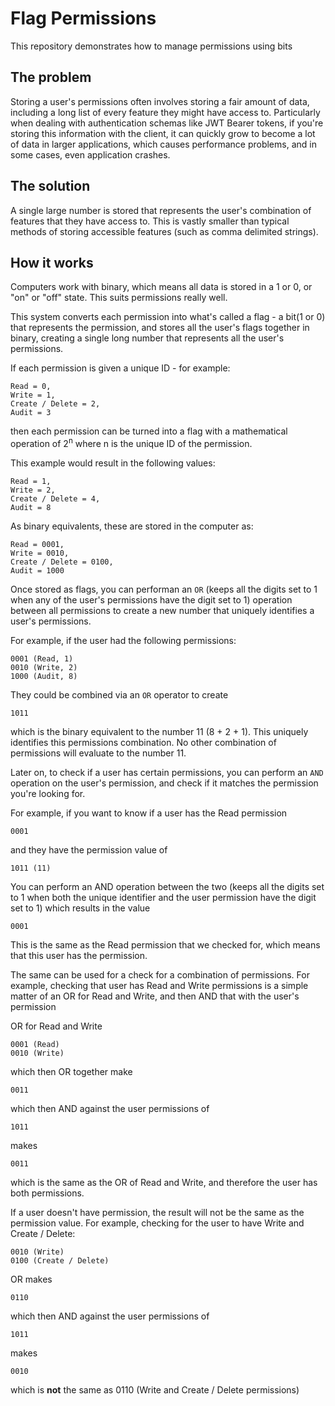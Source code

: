 # Flag Permissions

This repository demonstrates how to manage permissions using bits

## The problem
Storing a user's permissions often involves storing a fair amount of data, including a long list of every feature they might have access to. Particularly when dealing with authentication schemas like JWT Bearer tokens, if you're storing this information with the client, it can quickly grow to become a lot of data in larger applications, which causes performance problems, and in some cases, even application crashes.

## The solution

A single large number is stored that represents the user's combination of features that they have access to. This is vastly smaller than typical methods of storing accessible features (such as comma delimited strings).

## How it works

Computers work with binary, which means all data is stored in a 1 or 0, or "on" or "off" state. This suits permissions really well.

This system converts each permission into what's called a flag - a bit(1 or 0) that represents the permission, and stores all the user's flags together in binary, creating a single long number that represents all the user's permissions.

If each permission is given a unique ID - for example:
```
Read = 0,
Write = 1,
Create / Delete = 2,
Audit = 3
```
then each permission can be turned into a flag with a mathematical operation of 2<sup>n</sup> where n is the unique ID of the permission.

This example would result in the following values:
```
Read = 1,
Write = 2,
Create / Delete = 4,
Audit = 8
```

As binary equivalents, these are stored in the computer as:
```
Read = 0001,
Write = 0010,
Create / Delete = 0100,
Audit = 1000
```

Once stored as flags, you can performan an `OR` (keeps all the digits set to 1 when any of the user's permissions have the digit set to 1) operation between all permissions to create a new number that uniquely identifies a user's permissions.

For example, if the user had the following permissions:
```
0001 (Read, 1)
0010 (Write, 2)
1000 (Audit, 8)
````
They could be combined via an `OR` operator to create
```
1011
```
which is the binary equivalent to the number 11 (8 + 2 + 1). This uniquely identifies this permissions combination. No other combination of permissions will evaluate to the number 11.

Later on, to check if a user has certain permissions, you can perform an `AND` operation on the user's permission, and check if it matches the permission you're looking for.

For example, if you want to know if a user has the Read permission
```
0001
```

and they have the permission value of
```
1011 (11)
```

You can perform an AND operation between the two (keeps all the digits set to 1 when both the unique identifier and the user permission have the digit set to 1) which results in the value
```
0001
```

This is the same as the Read permission that we checked for, which means that this user has the permission.

The same can be used for a check for a combination of permissions.
For example, checking that user has Read and Write permissions is a simple matter of an OR for Read and Write, and then AND that with the user's permission

OR for Read and Write
```
0001 (Read)
0010 (Write)
```
which then OR together make
```
0011
```

which then AND against the user permissions of
```
1011
```
makes
```
0011
```
which is the same as the OR of Read and Write, and therefore the user has both permissions.

If a user doesn't have permission, the result will not be the same as the permission value. For example, checking for the user to have Write and Create / Delete:

```
0010 (Write)
0100 (Create / Delete)
```
OR makes
```
0110
```

which then AND against the user permissions of
```
1011
```
makes
```
0010
```

which is **not** the same as 0110 (Write and Create / Delete permissions)
